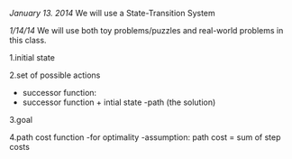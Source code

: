 *January 13. 2014*
We will use a State-Transition System

*1/14/14*
We will use both toy problems/puzzles and real-world problems in this class.

1.initial state

2.set of possible actions
  - successor function: 
  - successor function + intial state
  -path (the solution)

3.goal

4.path cost function
  -for optimality
  -assumption: path cost = sum of step costs
